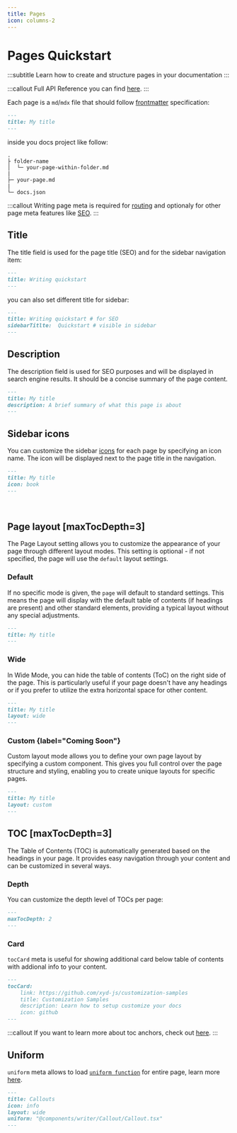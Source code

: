 ```yaml
---
title: Pages
icon: columns-2
---
```


# Pages Quickstart
:::subtitle
Learn how to create and structure pages in your documentation
:::

:::callout
Full API Reference you can find [here](/docs/reference/core/pagemeta).
:::

Each page is a `md`/`mdx` file that should follow [frontmatter](https://jekyllrb.com/docs/front-matter/) specification:

```md
---
title: My title
---
```

inside you docs project like follow:
```
.
├ folder-name
│  └─ your-page-within-folder.md
|
├─ your-page.md
|
└─ docs.json
```

:::callout
Writing page meta is required for [routing](/docs/guides/routing) and optionaly for other page meta features like [SEO](/docs/guides/seo).
:::

## Title
The title field is used for the page title (SEO) and for the sidebar navigation item:

```md
---
title: Writing quickstart
---
```

you can also set different title for sidebar:
```md
---
title: Writing quickstart # for SEO
sidebarTitlte:  Quickstart # visible in sidebar
---
```

## Description
The description field is used for SEO purposes and will be displayed in search engine results. It should be a concise summary of the page content.

```md [descHead="Tip" desc="More SEO page meta you can find [here](/docs/guides/seo)."]
---
title: My title
description: A brief summary of what this page is about
---
```

## Sidebar icons
You can customize the sidebar [icons](/docs/guides/icons) for each page by specifying an icon name. The icon will be displayed next to the page title in the navigation.

```md
---
title: My title
icon: book
---
```
&nbsp;

## Page layout [maxTocDepth=3]

The Page Layout setting allows you to customize the appearance of your page through different layout modes. 
This setting is optional - if not specified, the page will use the `default` layout settings.

### Default
If no specific mode is given, the `page` will default to standard settings. 
This means the page will display with the default table of contents (if headings are present) and other standard elements, providing a typical layout without any special adjustments.
```md
---
title: My title
---
```

### Wide
In Wide Mode, you can hide the table of contents (ToC) on the right side of the page. 
This is particularly useful if your page doesn't have any headings or if you prefer to utilize the extra horizontal space for other content.
```md
---
title: My title
layout: wide
---
```

### Custom {label="Coming Soon"}
Custom layout mode allows you to define your own page layout by specifying a custom component. 
This gives you full control over the page structure and styling, enabling you to create unique layouts for specific pages.

```md
---
title: My title
layout: custom
---
```

## TOC [maxTocDepth=3]
The Table of Contents (TOC) is automatically generated based on the headings in your page. It provides easy navigation through your content and can be customized in several ways.

### Depth
You can customize the depth level of TOCs per page:
```md [descHead="Tip" desc="If you want to change the depth level globally, please check out [settings](/docs/guides/settings#reference)."]
---
maxTocDepth: 2
---
```

### Card
`tocCard` meta is useful for showing additional card below table of contents with addional info to your content.

```md
---
tocCard: 
    link: https://github.com/xyd-js/customization-samples
    title: Customization Samples
    description: Learn how to setup customize your docs
    icon: github
---
```

:::callout
If you want to learn more about toc anchors, check out [here](/docs/guides/writing-quickstart#toc-anchors).
:::

## Uniform

`uniform` meta allows to load [`uniform function`](/docs/reference/functions/uniform) for entire page, learn more [here](/docs/guides/compose-content).

```md
---
title: Callouts
icon: info
layout: wide
uniform: "@components/writer/Callout/Callout.tsx"
---
```